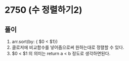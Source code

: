 
# 2750 (수 정렬하기2)

## 풀이
1. arr.sort(by: { $0 < $1})
2. 클로저에 비교함수를 넣어줌으로써 원하는대로 정렬할 수 있다.
3. $0 < $1 의 의미는 return a < b 정도로 생각하면된다.
